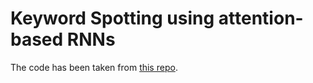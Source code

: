 # Keyword Spotting using attention-based RNNs

The code has been taken from [this repo](https://github.com/douglas125/SpeechCmdRecognition).

